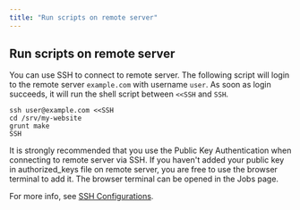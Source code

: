 ```yaml
---
title: "Run scripts on remote server"
---
```

## Run scripts on remote server

You can use SSH to connect to remote server. The following script will login to
the remote server ``example.com`` with username ``user``. As soon as login
succeeds, it will run the shell script between ``<<SSH`` and ``SSH``.

    ssh user@example.com <<SSH
    cd /srv/my-website
    grunt make
    SSH

It is strongly recommended that you use the Public Key Authentication when
connecting to remote server via SSH. If you haven't added your public key in
authorized_keys file on remote server, you are free to use the browser
terminal to add it. The browser terminal can be opened in the Jobs page.

For more info, see [SSH Configurations](/#/help/ssh).
